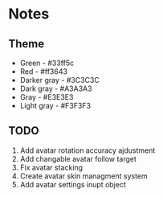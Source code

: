 # Notes

## Theme

* Green - #33ff5c
* Red - #ff3643 
* Darker gray - #3C3C3C 
* Dark gray - #A3A3A3
* Gray - #E3E3E3
* Light gray - #F3F3F3

## TODO

1. Add avatar rotation accuracy ajdustment
2. Add changable avatar follow target
3. Fix avatar stacking
4. Create avatar skin managment system
5. Add avatar settings inupt object 
